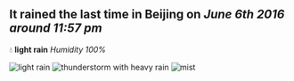 ## It rained the last time in Beijing on *June 6th 2016 around 11:57 pm*
💧  **light rain** *Humidity 100%*

![light rain](http://openweathermap.org/img/w/10n.png) ![thunderstorm with heavy rain](http://openweathermap.org/img/w/11n.png) ![mist](http://openweathermap.org/img/w/50n.png)
